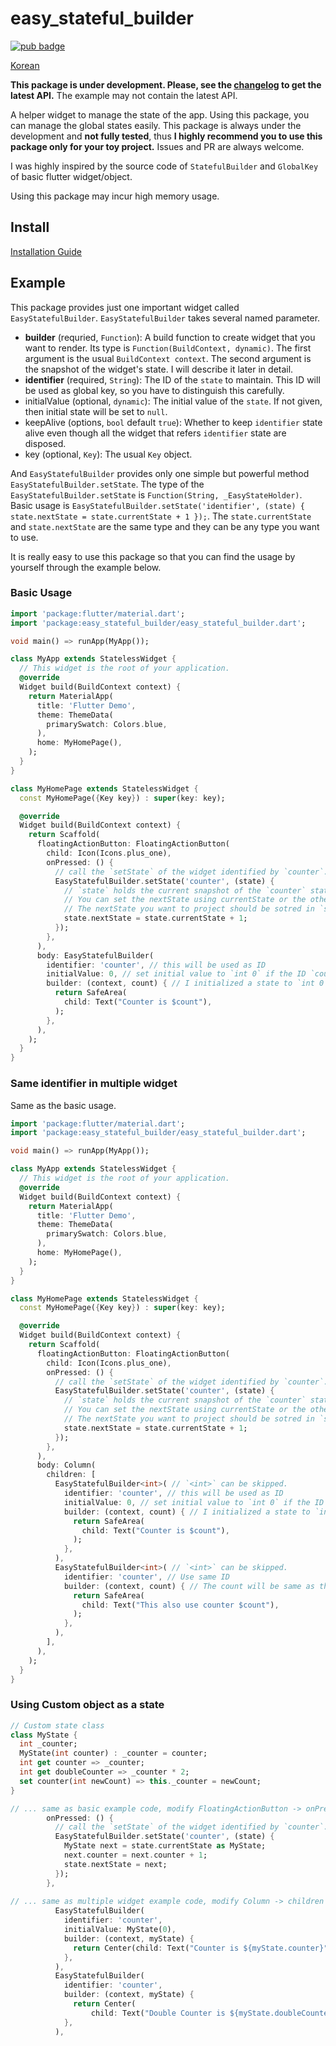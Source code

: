 # easy_stateful_builder

[![pub badge](https://img.shields.io/pub/v/easy_stateful_builder.svg)](https://pub.dev/packages/easy_stateful_builder)

[Korean](https://github.com/Dart-for-Apps/easy_stateful_builder/blob/master/README-kr.md)

**This package is under development. Please, see the [changelog](https://pub.dev/packages/easy_stateful_builder#-changelog-tab-) to get the latest API.** The example may not contain the
latest API. 

A helper widget to manage the state of the app. Using this package, you can manage the global states easily.
This package is always under the development and **not fully tested**, thus **I highly recommend you to use this package
only for your toy project.** Issues and PR are always welcome.

I was highly inspired by the source code of `StatefulBuilder` and `GlobalKey` of basic flutter widget/object. 

Using this package may incur high memory usage. 

## Install

[Installation Guide](https://pub.dev/packages/easy_stateful_builder#-installing-tab-)

## Example

This package provides just one important widget called `EasyStatefulBuilder`.
`EasyStatefulBuilder` takes several named parameter. 

- **builder** (requried, `Function`): A build function to create widget that you want to render.
Its type is `Function(BuildContext, dynamic)`. The first argument is the usual `BuildContext context`.
The second argument is the snapshot of the widget's state. I will describe it later in detail.
- **identifier** (required, `String`): The ID of the `state` to maintain. This ID will be used as global key, so you have to
distinguish this carefully. 
- initialValue (optional, `dynamic`): The initial value of the `state`. If not given, then initial state will be set to `null`.
- keepAlive (options, `bool` default `true`): Whether to keep `identifier` state alive even though all the widget that refers `identifier` state are disposed.
- key (optional, `Key`): The usual `Key` object. 

And `EasyStatefulBuilder` provides only one simple but powerful method `EasyStatefulBuilder.setState`.
The type of the `EasyStatefulBuilder.setState` is `Function(String, _EasyStateHolder)`. 
Basic usage is `EasyStatefulBuilder.setState('identifier', (state) { state.nextState = state.currentState + 1 });`.
The `state.currentState` and `state.nextState` are the same type and they can be any type you want to use. 

It is really easy to use this package so that you can find the usage by yourself through the example below. 

### Basic Usage

```dart
import 'package:flutter/material.dart';
import 'package:easy_stateful_builder/easy_stateful_builder.dart';

void main() => runApp(MyApp());

class MyApp extends StatelessWidget {
  // This widget is the root of your application.
  @override
  Widget build(BuildContext context) {
    return MaterialApp(
      title: 'Flutter Demo',
      theme: ThemeData(
        primarySwatch: Colors.blue,
      ),
      home: MyHomePage(),
    );
  }
}

class MyHomePage extends StatelessWidget {
  const MyHomePage({Key key}) : super(key: key);

  @override
  Widget build(BuildContext context) {
    return Scaffold(
      floatingActionButton: FloatingActionButton(
        child: Icon(Icons.plus_one),
        onPressed: () {
          // call the `setState` of the widget identified by `counter`. 
          EasyStatefulBuilder.setState('counter', (state) {
            // `state` holds the current snapshot of the `counter` state. 
            // You can set the nextState using currentState or the other value. 
            // The nextState you want to project should be sotred in `state.nextState`.
            state.nextState = state.currentState + 1;
          });
        },
      ),
      body: EasyStatefulBuilder(
        identifier: 'counter', // this will be used as ID 
        initialValue: 0, // set initial value to `int 0` if the ID `counter` was not initialized
        builder: (context, count) { // I initialized a state to `int 0`, so the type of `count` is `int`.
          return SafeArea(
            child: Text("Counter is $count"),
          );
        },
      ),
    );
  }
}
```

### Same identifier in multiple widget

Same as the basic usage. 

```dart
import 'package:flutter/material.dart';
import 'package:easy_stateful_builder/easy_stateful_builder.dart';

void main() => runApp(MyApp());

class MyApp extends StatelessWidget {
  // This widget is the root of your application.
  @override
  Widget build(BuildContext context) {
    return MaterialApp(
      title: 'Flutter Demo',
      theme: ThemeData(
        primarySwatch: Colors.blue,
      ),
      home: MyHomePage(),
    );
  }
}

class MyHomePage extends StatelessWidget {
  const MyHomePage({Key key}) : super(key: key);

  @override
  Widget build(BuildContext context) {
    return Scaffold(
      floatingActionButton: FloatingActionButton(
        child: Icon(Icons.plus_one),
        onPressed: () {
          // call the `setState` of the widget identified by `counter`. 
          EasyStatefulBuilder.setState('counter', (state) {
            // `state` holds the current snapshot of the `counter` state. 
            // You can set the nextState using currentState or the other value. 
            // The nextState you want to project should be sotred in `state.nextState`.
            state.nextState = state.currentState + 1;
          });
        },
      ),
      body: Column(
        children: [
          EasyStatefulBuilder<int>( // `<int>` can be skipped. 
            identifier: 'counter', // this will be used as ID 
            initialValue: 0, // set initial value to `int 0` if the ID `counter` was not initialized
            builder: (context, count) { // I initialized a state to `int 0`, so the type of `count` is `int`.
              return SafeArea(
                child: Text("Counter is $count"),
              );
            },
          ),
          EasyStatefulBuilder<int>( // `<int>` can be skipped. 
            identifier: 'counter', // Use same ID
            builder: (context, count) { // The count will be same as the above. 
              return SafeArea(
                child: Text("This also use counter $count"),
              );
            },
          ),
        ],
      ),
    );
  }
}
```

### Using Custom object as a state


```dart
// Custom state class
class MyState {
  int _counter;
  MyState(int counter) : _counter = counter;
  int get counter => _counter;
  int get doubleCounter => _counter * 2;
  set counter(int newCount) => this._counter = newCount;
}

// ... same as basic example code, modify FloatingActionButton -> onPressed
        onPressed: () {
          // call the `setState` of the widget identified by `counter`.
          EasyStatefulBuilder.setState('counter', (state) {
            MyState next = state.currentState as MyState;
            next.counter = next.counter + 1;
            state.nextState = next;
          });
        },
        
// ... same as multiple widget example code, modify Column -> children
          EasyStatefulBuilder(
            identifier: 'counter',
            initialValue: MyState(0),
            builder: (context, myState) {
              return Center(child: Text("Counter is ${myState.counter}"));
            },
          ),
          EasyStatefulBuilder(
            identifier: 'counter',
            builder: (context, myState) {
              return Center(
                  child: Text("Double Counter is ${myState.doubleCounter}"));
            },
          ),
    
```

